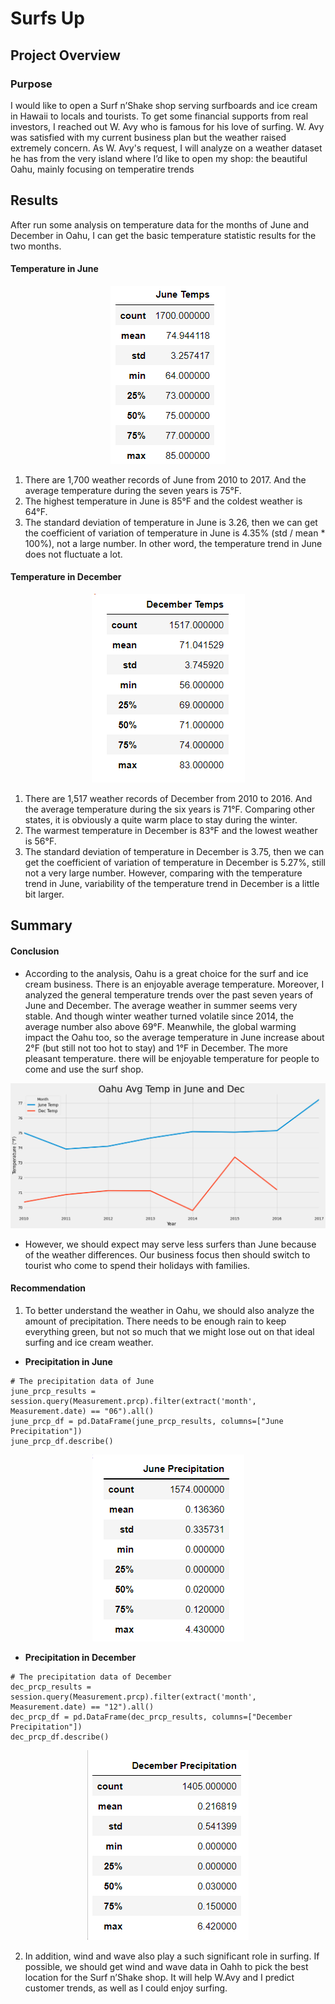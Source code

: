# Surfs Up

## Project Overview

### Purpose
I would like to open a Surf n’Shake shop serving surfboards and ice cream in Hawaii to locals and tourists. To get some financial supports from real investors, I reached out W. Avy who is famous for his love of surfing. W. Avy was satisfied with my current business plan but the weather raised extremely concern. As W. Avy's request, I will analyze on a weather dataset he has from the very island where I’d like to open my shop: the beautiful Oahu, mainly focusing on temperatire trends  

## Results
After run some analysis on temperature data for the months of June and December in Oahu, I can get the basic temperature statistic results for the two months.  

#### Temperature in June 
<p align="center">
 <img src="https://github.com/Jarviniazh/Module-9-Challenge-Surfs-Up/blob/main/Resources/june_temp.png?raw=true" alt="june_temp"/>
</p> 

1. There are 1,700 weather records of June from 2010 to 2017. And the average temperature during the seven years is 75°F.
2. The highest temperature in June is 85°F and the coldest weather is 64°F.
3. The standard deviation of temperature in June is 3.26, then we can get the coefficient of variation of temperature in June is 4.35% (std / mean * 100%), not a large number. In other word, the temperature trend in June does not fluctuate a lot.

#### Temperature in December

<p align="center">
 <img src="https://github.com/Jarviniazh/Module-9-Challenge-Surfs-Up/blob/main/Resources/dec_temp.png?raw=true" alt="dec_temp"/>
</p> 

1. There are 1,517 weather records of December from 2010 to 2016. And the average temperature during the six years is 71°F. Comparing other states, it is obviously a quite warm place to stay during the winter.
2. The warmest temperature in December is 83°F and the lowest weather is 56°F.
3. The standard deviation of temperature in December is 3.75, then we can get the coefficient of variation of temperature in December is 5.27%, still not a very large number. However, comparing with the temperature trend in June, variability of the temperature trend in December is a little bit larger.

## Summary
#### Conclusion
- According to the analysis, Oahu is a great choice for the surf and ice cream business. There is an enjoyable average temperature. Moreover, I analyzed the general temperature trends over the past seven years of June and December. The average weather in summer seems very stable. And though winter weather turned volatile since 2014, the average number also above 69°F. Meanwhile, the global warming impact the Oahu too, so the average temperature in June increase about 2°F (but still not too hot to stay) and 1°F in December. The more pleasant temperature. there will be enjoyable temperature for people to come and use the surf shop.
<p align="center">
 <img src="https://github.com/Jarviniazh/Module-9-Challenge-Surfs-Up/blob/main/Resources/Avg_tem_in_june%26dec.png?raw=true" alt="Avg_tem_in_june&26dec"/>
</p> 

- However, we should expect may serve less surfers than June because of the weather differences. Our business focus then should switch to tourist who come to spend their holidays with families.  

#### Recommendation
1. To better understand the weather in Oahu, we should also analyze the amount of precipitation. There needs to be enough rain to keep everything green, but not so much that we might lose out on that ideal surfing and ice cream weather. 
- **Precipitation in June**
 ```
 # The precipitation data of June
 june_prcp_results = session.query(Measurement.prcp).filter(extract('month', Measurement.date) == "06").all()
 june_prcp_df = pd.DataFrame(june_prcp_results, columns=["June Precipitation"])
 june_prcp_df.describe()
 ```
<p align="center">
 <img src="https://github.com/Jarviniazh/Module-9-Challenge-Surfs-Up/blob/main/Resources/June_prcp.png?raw=true" alt="June_prcp"/>
</p> 

- **Precipitation in December**
 ```
 # The precipitation data of December
 dec_prcp_results = session.query(Measurement.prcp).filter(extract('month', Measurement.date) == "12").all()
 dec_prcp_df = pd.DataFrame(dec_prcp_results, columns=["December Precipitation"])
 dec_prcp_df.describe()
 ```
 <p align="center">
  <img src="https://github.com/Jarviniazh/Module-9-Challenge-Surfs-Up/blob/main/Resources/dec_prcp.png?raw=true" alt="dec_prcp"/>
 </p> 
 
2. In addition, wind and wave also play a such significant role in surfing. If possible, we should get wind and wave data in Oahh to pick the best location for the Surf n’Shake shop. It will help W.Avy and I predict customer trends, as well as I could enjoy surfing. 
